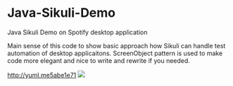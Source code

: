 Java-Sikuli-Demo
================

Java Sikuli Demo on Spotify desktop application 

Main sense of this code to show basic approach how Sikuli can handle test automation of desktop applicaitons.
ScreenObject pattern is used to make code more elegant and nice to write and rewrite if you needed.

http://yuml.me5abe1e71
<img src="http://yuml.me5abe1e71">